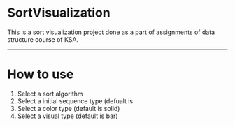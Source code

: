 # SortVisualization

This is a sort visualization project done as a part of assignments of data structure course of KSA.

----
# How to use
1. Select a sort algorithm
2. Select a initial sequence type (defualt is 
3. Select a color type (default is solid)
4. Select a visual type (default is bar)
